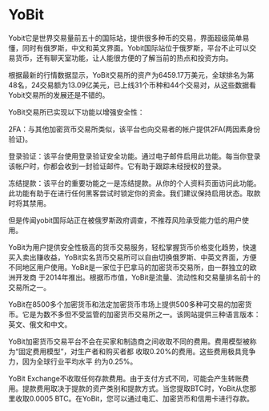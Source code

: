 # YoBit

Yobit它是世界交易量前五十的国际站，提供很多种币的交易，界面超级简单易懂，同时有俄罗斯，中文和英文界面。Yobit国际站位于俄罗斯，平台不止可以交易货币，还有聊天室功能，让人能很方便的了解当前的热点和投资方向。

根据最新的行情数据显示，YoBit交易所的资产为6459.17万美元，全球排名为第48名，24交易额为13.09亿美元，已上线31个币种和44个交易对，从这些数据看Yobit交易所的发展还是不错的。

YoBit交易所已实现以下功能以增强安全性：

2FA：与其他加密货币交易所类似，该平台也向交易者的帐户提供2FA(两因素身份验证)。

登录验证：该平台使用登录验证安全功能。通过电子邮件启用此功能。每当你登录该帐户时，你都会收到一封验证邮件。它有助于跟踪未经授权的登录。

冻结提款：该平台的重要功能之一是冻结提款。从你的个人资料页面访问此功能。此功能有助于在进行任何黑客尝试时锁定你的资金。我们建议保持启用状态。取款时将其禁用。

但是传闻yobit国际站正在被俄罗斯政府调查，不推荐风险承受能力低的用户使用。

YoBit为用户提供安全性极高的货币交易服务，轻松掌握货币价格变化趋势，快速买入卖出赚收益，YoBit实名货币交易所可以自由切换俄罗斯、中英文界面，方便不同地区用户使用。YoBit是一家位于巴拿马的加密货币交易所，由一群独立的欧洲开发商 于2014年推出。根据币市值，YoBit是流量、流动性和交易量排名前十的交易所之一。

YoBit在8500多个加密货币和法定加密货币市场上提供500多种可交易的加密货币。它是为数不多但不受监管的加密货币交易所之一。该网站提供三种语言版本：英文、俄文和中文。

YoBit加密货币交易平台不会在买家和制造商之间收取不同的费用。费用模型被称为“固定费用模型”，对生产者和购买者都 收取0.20%的费用。这些费用极具竞争力，因为全球行业平均水平 约为0.25%。

YoBit Exchange不收取任何存款费用。由于支付方式不同，可能会产生转账费用。提款费用取决于提款的资产类别和提款方式。当您提取BTC时，YoBit从您那里收取0.0005 BTC。在YoBit，您可以通过电汇、加密货币和信用卡进行存款。
